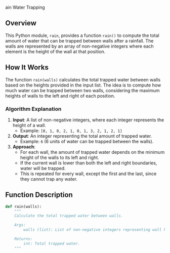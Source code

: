 ain Water Trapping

## Overview

This Python module, `rain`, provides a function `rain()` to compute the total amount of water that can be trapped between walls after a rainfall. The walls are represented by an array of non-negative integers where each element is the height of the wall at that position.

## How It Works

The function `rain(walls)` calculates the total trapped water between walls based on the heights provided in the input list. The idea is to compute how much water can be trapped between two walls, considering the maximum heights of walls to the left and right of each position.

### Algorithm Explanation

1. **Input**: A list of non-negative integers, where each integer represents the height of a wall.
   - Example: `[0, 1, 0, 2, 1, 0, 1, 3, 2, 1, 2, 1]`
2. **Output**: An integer representing the total amount of trapped water.
   - Example: `6` (6 units of water can be trapped between the walls).
3. **Approach**:
   - For each wall, the amount of trapped water depends on the minimum height of the walls to its left and right.
   - If the current wall is lower than both the left and right boundaries, water will be trapped.
   - This is repeated for every wall, except the first and the last, since they cannot trap any water.

## Function Description

```python
def rain(walls):
    """
    Calculate the total trapped water between walls.

    Args:
        walls (list): List of non-negative integers representing wall heights.

    Returns:
        int: Total trapped water.
    """

